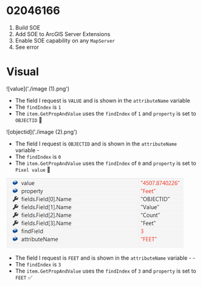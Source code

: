 ﻿# 02046166

1. Build SOE
1. Add SOE to ArcGIS Server Extensions
1. Enable SOE capability on any `MapServer`
1. See error

# Visual

![value]('./image (1).png')
- The field I request is `VALUE` and is shown in the `attributeName` variable
- The `findIndex` is `1`
- The `item.GetPropAndValue` uses the `findIndex` of `1` and `property` is set to `OBJECTID` :bug:

![objectid]('./image (2).png')
- The field I request is `OBJECTID` and is shown in the `attributeName` variable -
- The `findIndex` is `0`
- The `item.GetPropAndValue` uses the `findIndex` of `0` and `property` is set to `Pixel value` :bug:

![objectid](./image.png)
- The field I request is `FEET` and is shown in the `attributeName` variable - -
- The `findIndex` is `3`
- The `item.GetPropAndValue` uses the `findIndex` of `3` and `property` is set to `FEET` :white_check_mark:
